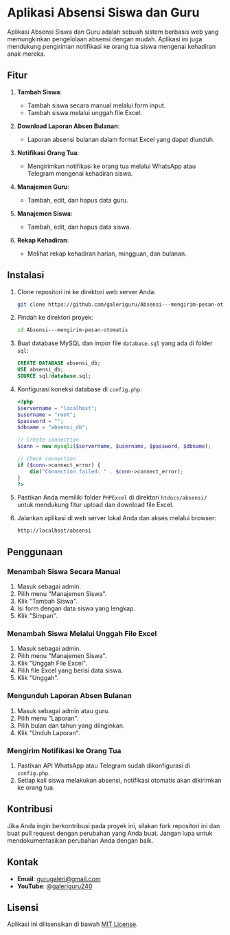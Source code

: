 # Aplikasi Absensi Siswa dan Guru

Aplikasi Absensi Siswa dan Guru adalah sebuah sistem berbasis web yang memungkinkan pengelolaan absensi dengan mudah. Aplikasi ini juga mendukung pengiriman notifikasi ke orang tua siswa mengenai kehadiran anak mereka.

## Fitur

1. **Tambah Siswa**:
   - Tambah siswa secara manual melalui form input.
   - Tambah siswa melalui unggah file Excel.

2. **Download Laporan Absen Bulanan**:
   - Laporan absensi bulanan dalam format Excel yang dapat diunduh.

3. **Notifikasi Orang Tua**:
   - Mengirimkan notifikasi ke orang tua melalui WhatsApp atau Telegram mengenai kehadiran siswa.

4. **Manajemen Guru**:
   - Tambah, edit, dan hapus data guru.

5. **Manajemen Siswa**:
   - Tambah, edit, dan hapus data siswa.

6. **Rekap Kehadiran**:
   - Melihat rekap kehadiran harian, mingguan, dan bulanan.

## Instalasi

1. Clone repositori ini ke direktori web server Anda:
    ```bash
    git clone https://github.com/galeriguru/Absensi---mengirim-pesan-otomatis.git
    ```

2. Pindah ke direktori proyek:
    ```bash
    cd Absensi---mengirim-pesan-otomatis
    ```

3. Buat database MySQL dan impor file `database.sql` yang ada di folder `sql`:
    ```sql
    CREATE DATABASE absensi_db;
    USE absensi_db;
    SOURCE sql/database.sql;
    ```

4. Konfigurasi koneksi database di `config.php`:
    ```php
    <?php
    $servername = "localhost";
    $username = "root";
    $password = "";
    $dbname = "absensi_db";

    // Create connection
    $conn = new mysqli($servername, $username, $password, $dbname);

    // Check connection
    if ($conn->connect_error) {
        die("Connection failed: " . $conn->connect_error);
    }
    ?>
    ```

5. Pastikan Anda memiliki folder `PHPExcel` di direktori `htdocs/absensi/` untuk mendukung fitur upload dan download file Excel.

6. Jalankan aplikasi di web server lokal Anda dan akses melalui browser:
    ```
    http://localhost/absensi
    ```

## Penggunaan

### Menambah Siswa Secara Manual

1. Masuk sebagai admin.
2. Pilih menu "Manajemen Siswa".
3. Klik "Tambah Siswa".
4. Isi form dengan data siswa yang lengkap.
5. Klik "Simpan".

### Menambah Siswa Melalui Unggah File Excel

1. Masuk sebagai admin.
2. Pilih menu "Manajemen Siswa".
3. Klik "Unggah File Excel".
4. Pilih file Excel yang berisi data siswa.
5. Klik "Unggah".

### Mengunduh Laporan Absen Bulanan

1. Masuk sebagai admin atau guru.
2. Pilih menu "Laporan".
3. Pilih bulan dan tahun yang diinginkan.
4. Klik "Unduh Laporan".

### Mengirim Notifikasi ke Orang Tua

1. Pastikan API WhatsApp atau Telegram sudah dikonfigurasi di `config.php`.
2. Setiap kali siswa melakukan absensi, notifikasi otomatis akan dikirimkan ke orang tua.

## Kontribusi

Jika Anda ingin berkontribusi pada proyek ini, silakan fork repositori ini dan buat pull request dengan perubahan yang Anda buat. Jangan lupa untuk mendokumentasikan perubahan Anda dengan baik.

## Kontak

- **Email**: gurugaleri@gmail.com
- **YouTube**: [@galeriguru240](https://www.youtube.com/@galeriguru240)

## Lisensi

Aplikasi ini dilisensikan di bawah [MIT License](LICENSE).
